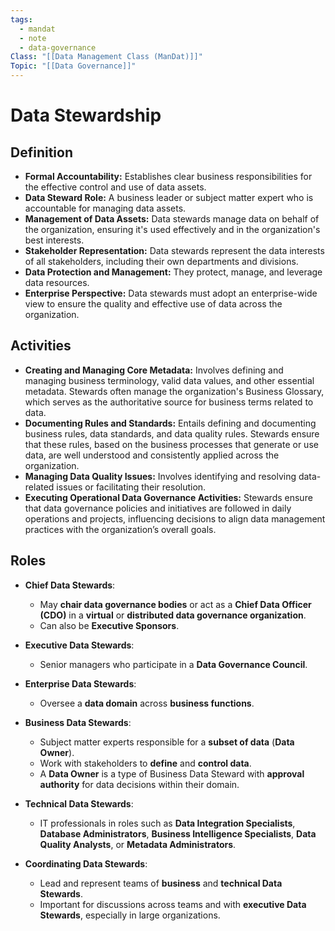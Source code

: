 ```yaml
---
tags:
  - mandat
  - note
  - data-governance
Class: "[[Data Management Class (ManDat)]]"
Topic: "[[Data Governance]]"
---
```


# Data Stewardship

## Definition
- **Formal Accountability:** Establishes clear business responsibilities for the effective control and use of data assets.
- **Data Steward Role:** A business leader or subject matter expert who is accountable for managing data assets.
- **Management of Data Assets:** Data stewards manage data on behalf of the organization, ensuring it's used effectively and in the organization's best interests.
- **Stakeholder Representation:** Data stewards represent the data interests of all stakeholders, including their own departments and divisions.
- **Data Protection and Management:** They protect, manage, and leverage data resources.
- **Enterprise Perspective:** Data stewards must adopt an enterprise-wide view to ensure the quality and effective use of data across the organization.

## Activities
- **Creating and Managing Core Metadata:** Involves defining and managing business terminology, valid data values, and other essential metadata. Stewards often manage the organization's Business Glossary, which serves as the authoritative source for business terms related to data.
- **Documenting Rules and Standards:** Entails defining and documenting business rules, data standards, and data quality rules. Stewards ensure that these rules, based on the business processes that generate or use data, are well understood and consistently applied across the organization.
- **Managing Data Quality Issues:** Involves identifying and resolving data-related issues or facilitating their resolution.
- **Executing Operational Data Governance Activities:** Stewards ensure that data governance policies and initiatives are followed in daily operations and projects, influencing decisions to align data management practices with the organization’s overall goals.

## Roles
- **Chief Data Stewards**: 
  - May **chair data governance bodies** or act as a **Chief Data Officer (CDO)** in a **virtual** or **distributed data governance organization**.
  - Can also be **Executive Sponsors**.

- **Executive Data Stewards**:
  - Senior managers who participate in a **Data Governance Council**.

- **Enterprise Data Stewards**:
  - Oversee a **data domain** across **business functions**.

- **Business Data Stewards**:
  - Subject matter experts responsible for a **subset of data** (**Data Owner**).
  - Work with stakeholders to **define** and **control data**.
  - A **Data Owner** is a type of Business Data Steward with **approval authority** for data decisions within their domain.

- **Technical Data Stewards**:
  - IT professionals in roles such as **Data Integration Specialists**, **Database Administrators**, **Business Intelligence Specialists**, **Data Quality Analysts**, or **Metadata Administrators**.

- **Coordinating Data Stewards**:
  - Lead and represent teams of **business** and **technical Data Stewards**.
  - Important for discussions across teams and with **executive Data Stewards**, especially in large organizations.


